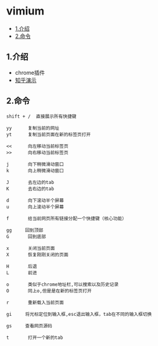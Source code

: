 # vimium

<!-- vim-markdown-toc Marked -->

* [1.介绍](#1.介绍)
* [2.命令](#2.命令)

<!-- vim-markdown-toc -->

## 1.介绍

- chrome插件
- [知乎演示](https://zhuanlan.zhihu.com/p/38179086)

## 2.命令

```shell
shift + /  直接展示所有快捷键

yy      复制当前的网址
yt      复制当前页面在新的标签页打开

<<      向左移动当前标签页
>>      向右移动当前标签页

j       向下稍微滑动窗口
k       向上稍微滑动窗口

J       去左边的tab
K       去右边的tab

d       向下滚动半个屏幕
u       向上滚动半个屏幕

f       给当前网页所有链接分配一个快捷键（核心功能）

gg     回到顶部
G       回到底部

x       关闭当前页面
X       恢复刚刚关闭的页面

H       后退
L       前进

o       类似于chrome地址栏,可以搜索以及历史记录
O       同上o,但是是在新的标签页打开

r       重新载入当前页面

gi     将光标定位到输入框,esc退出输入框，tab在不同的输入框切换

gs     查看网页源码

t       打开一个新的tab
```

